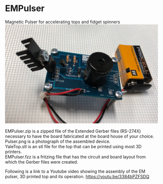 # EMPulser
Magnetic Pulser for accelerating tops and fidget spinners
![Alt text](/Pulser.png?raw=true "Title")

EMPulser.zip is a zipped file of the Extended Gerber files (RS-274X) necessary to have the board fabricated at the board house of your choice.\
Pulser.png is a photograph of the assembled device.\
YaleTop.stl is an stl file for the top that can be printed using most 3D printers.\
EMPulser.fzz is a fritzing file that has the circuit and board layout from which the Gerber files were created.


Following is a link to a Youtube video showing the assembly of the EM pulser, 3D printed top and its operation.
<https://youtu.be/3384bPZFSDQ>
